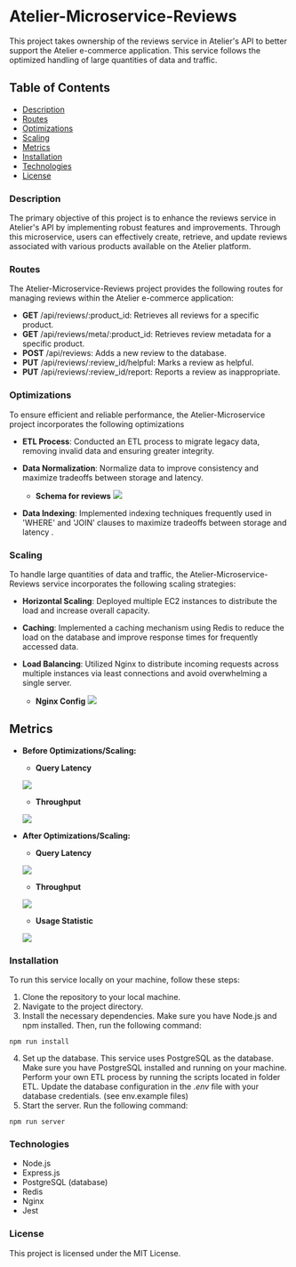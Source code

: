 # Atelier-Microservice-Reviews

This project takes ownership of the reviews service in Atelier's API to better support the Atelier e-commerce application. This service follows the  optimized handling of large quantities of data and traffic. 

## **Table of Contents**
- [Description](#description)
- [Routes](#routes)
- [Optimizations](#optimizations)
- [Scaling](#scaling)
- [Metrics](#metrics)
- [Installation](#installation) 
- [Technologies](technologies)
- [License](#license)

### **Description**

The primary objective of this project is to enhance the reviews service in Atelier's API by implementing robust features and improvements. Through this microservice, users can effectively create, retrieve, and update reviews associated with various products available on the Atelier platform.

### **Routes**
The Atelier-Microservice-Reviews project provides the following routes for managing reviews within the Atelier e-commerce application:

- **GET** /api/reviews/:product_id: Retrieves all reviews for a specific product.
- **GET** /api/reviews/meta/:product_id: Retrieves review metadata for a specific product.
- **POST** /api/reviews: Adds a new review to the database.
- **PUT** /api/reviews/:review_id/helpful: Marks a review as helpful.
- **PUT** /api/reviews/:review_id/report: Reports a review as inappropriate.

### **Optimizations**

To ensure efficient and reliable performance, the Atelier-Microservice project incorporates the following optimizations

- **ETL Process**: Conducted an ETL process to migrate legacy data, removing invalid data and ensuring greater integrity.
- **Data Normalization**: Normalize data to improve consistency and maximize tradeoffs between storage and latency.

    - **Schema for reviews**
    ![](https://recordit.co/D8pvTBdLTb.gif)
- **Data Indexing**: Implemented indexing techniques frequently used in 'WHERE' and 'JOIN' clauses to maximize tradeoffs between storage and latency .

### **Scaling**

To handle large quantities of data and traffic, the Atelier-Microservice-Reviews service incorporates the following scaling strategies:

- **Horizontal Scaling**: Deployed multiple EC2 instances to distribute the load and increase overall capacity.
- **Caching**: Implemented a caching mechanism using Redis to reduce the load on the database and improve response times for frequently accessed data.

- **Load Balancing**: Utilized Nginx to distribute incoming requests across multiple instances via least connections and avoid overwhelming a single server.

    - **Nginx Config**
    ![](https://recordit.co/TuWM6OnQ8j.gif)

## **Metrics**

- **Before Optimizations/Scaling:** 

    - **Query Latency**
    
    ![](https://recordit.co/pGORLySocl.gif)

    - **Throughput**
    
    ![](https://recordit.co/WIGq1LljxQ.gif)


- **After Optimizations/Scaling:**

    - **Query Latency**
    
    ![](https://recordit.co/A0Uu8cxe4p.gif)

    - **Throughput**
    
    ![](https://recordit.co/jy2dtKXHXC.gif)

    - **Usage Statistic**
    
    ![](https://recordit.co/FE8PkotS5H.gif)

### **Installation**

To run this service locally on your machine, follow these steps:

1. Clone the repository to your local machine.
2. Navigate to the project directory.
3. Install the necessary dependencies. Make sure you have Node.js and npm installed. Then, run the following command:
```
npm run install
```
4. Set up the database. This service uses PostgreSQL as the database. Make sure you have PostgreSQL installed and running on your machine. Perform your own ETL process by running the scripts located in folder ETL. Update the database configuration in the _.env_ file with your database credentials. (see env.example files)
5. Start the server. Run the following command:
```
npm run server
```

### **Technologies**

* Node.js
* Express.js
* PostgreSQL (database)
* Redis
* Nginx
* Jest

### License
This project is licensed under the MIT License.




